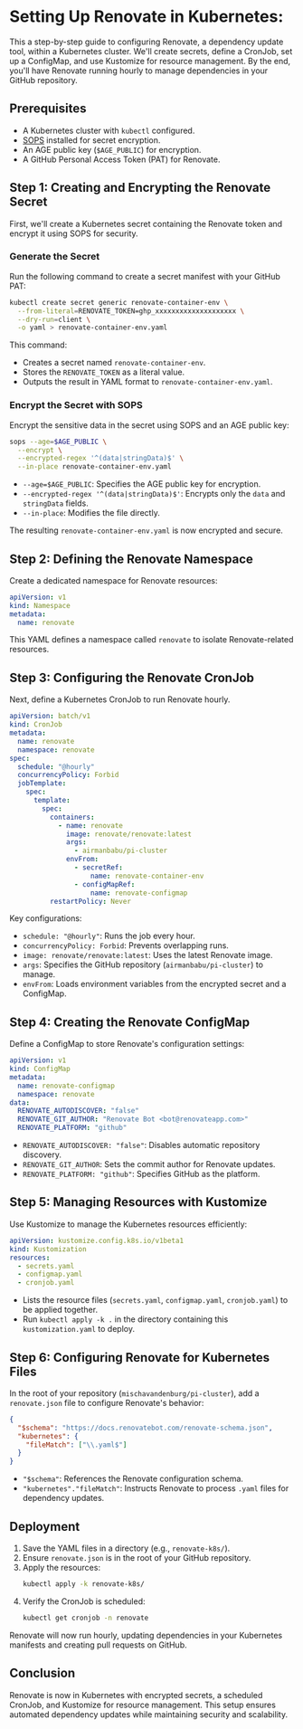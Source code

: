 # Setting Up Renovate in Kubernetes:

This a step-by-step guide to configuring Renovate, a dependency update tool, within a Kubernetes cluster. We'll create secrets, define a CronJob, set up a ConfigMap, and use Kustomize for resource management. By the end, you'll have Renovate running hourly to manage dependencies in your GitHub repository.

## Prerequisites

- A Kubernetes cluster with `kubectl` configured.
- [SOPS](https://github.com/mozilla/sops) installed for secret encryption.
- An AGE public key (`$AGE_PUBLIC`) for encryption.
- A GitHub Personal Access Token (PAT) for Renovate.

## Step 1: Creating and Encrypting the Renovate Secret

First, we'll create a Kubernetes secret containing the Renovate token and encrypt it using SOPS for security.

### Generate the Secret

Run the following command to create a secret manifest with your GitHub PAT:

```bash
kubectl create secret generic renovate-container-env \
  --from-literal=RENOVATE_TOKEN=ghp_xxxxxxxxxxxxxxxxxxxx \
  --dry-run=client \
  -o yaml > renovate-container-env.yaml
```

This command:

- Creates a secret named `renovate-container-env`.
- Stores the `RENOVATE_TOKEN` as a literal value.
- Outputs the result in YAML format to `renovate-container-env.yaml`.

### Encrypt the Secret with SOPS

Encrypt the sensitive data in the secret using SOPS and an AGE public key:

```bash
sops --age=$AGE_PUBLIC \
  --encrypt \
  --encrypted-regex '^(data|stringData)$' \
  --in-place renovate-container-env.yaml
```

- `--age=$AGE_PUBLIC`: Specifies the AGE public key for encryption.
- `--encrypted-regex '^(data|stringData)$'`: Encrypts only the `data` and `stringData` fields.
- `--in-place`: Modifies the file directly.

The resulting `renovate-container-env.yaml` is now encrypted and secure.

## Step 2: Defining the Renovate Namespace

Create a dedicated namespace for Renovate resources:

```yaml
apiVersion: v1
kind: Namespace
metadata:
  name: renovate
```

This YAML defines a namespace called `renovate` to isolate Renovate-related resources.

## Step 3: Configuring the Renovate CronJob

Next, define a Kubernetes CronJob to run Renovate hourly.

```yaml
apiVersion: batch/v1
kind: CronJob
metadata:
  name: renovate
  namespace: renovate
spec:
  schedule: "@hourly"
  concurrencyPolicy: Forbid
  jobTemplate:
    spec:
      template:
        spec:
          containers:
            - name: renovate
              image: renovate/renovate:latest
              args:
                - airmanbabu/pi-cluster
              envFrom:
                - secretRef:
                    name: renovate-container-env
                - configMapRef:
                    name: renovate-configmap
          restartPolicy: Never
```

Key configurations:

- `schedule: "@hourly"`: Runs the job every hour.
- `concurrencyPolicy: Forbid`: Prevents overlapping runs.
- `image: renovate/renovate:latest`: Uses the latest Renovate image.
- `args`: Specifies the GitHub repository (`airmanbabu/pi-cluster`) to manage.
- `envFrom`: Loads environment variables from the encrypted secret and a ConfigMap.

## Step 4: Creating the Renovate ConfigMap

Define a ConfigMap to store Renovate's configuration settings:

```yaml
apiVersion: v1
kind: ConfigMap
metadata:
  name: renovate-configmap
  namespace: renovate
data:
  RENOVATE_AUTODISCOVER: "false"
  RENOVATE_GIT_AUTHOR: "Renovate Bot <bot@renovateapp.com>"
  RENOVATE_PLATFORM: "github"
```

- `RENOVATE_AUTODISCOVER: "false"`: Disables automatic repository discovery.
- `RENOVATE_GIT_AUTHOR`: Sets the commit author for Renovate updates.
- `RENOVATE_PLATFORM: "github"`: Specifies GitHub as the platform.

## Step 5: Managing Resources with Kustomize

Use Kustomize to manage the Kubernetes resources efficiently:

```yaml
apiVersion: kustomize.config.k8s.io/v1beta1
kind: Kustomization
resources:
  - secrets.yaml
  - configmap.yaml
  - cronjob.yaml
```

- Lists the resource files (`secrets.yaml`, `configmap.yaml`, `cronjob.yaml`) to be applied together.
- Run `kubectl apply -k .` in the directory containing this `kustomization.yaml` to deploy.

## Step 6: Configuring Renovate for Kubernetes Files

In the root of your repository (`mischavandenburg/pi-cluster`), add a `renovate.json` file to configure Renovate's behavior:

```json
{
  "$schema": "https://docs.renovatebot.com/renovate-schema.json",
  "kubernetes": {
    "fileMatch": ["\\.yaml$"]
  }
}
```

- `"$schema"`: References the Renovate configuration schema.
- `"kubernetes"."fileMatch"`: Instructs Renovate to process `.yaml` files for dependency updates.

## Deployment

1. Save the YAML files in a directory (e.g., `renovate-k8s/`).
2. Ensure `renovate.json` is in the root of your GitHub repository.
3. Apply the resources:
   ```bash
   kubectl apply -k renovate-k8s/
   ```
4. Verify the CronJob is scheduled:
   ```bash
   kubectl get cronjob -n renovate
   ```

Renovate will now run hourly, updating dependencies in your Kubernetes manifests and creating pull requests on GitHub.

## Conclusion

Renovate is now in Kubernetes with encrypted secrets, a scheduled CronJob, and Kustomize for resource management. This setup ensures automated dependency updates while maintaining security and scalability.
